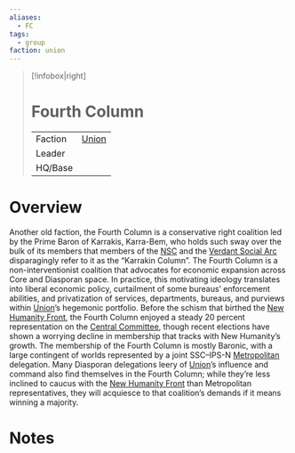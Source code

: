 ```yaml
---
aliases:
  - FC
tags:
  - group
faction: union
---
```

> [!infobox|right] 
> # Fourth Column
> | | |
> | ---- | ---- |
> | Faction | [Union](Union.md) |
> | Leader |  |
> | HQ/Base | |


# Overview
Another old faction, the Fourth Column is a conservative right coalition led by the Prime Baron of Karrakis, Karra-Bem, who holds such sway over the bulk of its members that members of the [NSC](New%20Solidarity%20Coalition.md) and the [Verdant Social Arc](Verdant%20Social%20Arc.md) disparagingly refer to it as the “Karrakin Column”. The Fourth Column is a non-interventionist coalition that advocates for economic expansion across Core and Diasporan space. In practice, this motivating ideology translates into liberal economic policy, curtailment of some bureaus’ enforcement abilities, and privatization of services, departments, bureaus, and purviews within [Union](Union.md)’s hegemonic portfolio. Before the schism that birthed the [New Humanity Front](New%20Humanity%20Front.md), the Fourth Column enjoyed a steady 20 percent representation on the [Central Committee](Union%20Central%20Committee.md), though recent elections have shown a worrying decline in membership that tracks with New Humanity’s growth. The membership of the Fourth Column is mostly Baronic, with a large contingent of worlds represented by a joint SSC–IPS-N [Metropolitan](Metropolitan.md) delegation. Many Diasporan delegations leery of [Union](Union.md)’s influence and command also find themselves in the Fourth Column; while they’re less inclined to caucus with the [New Humanity Front](New%20Humanity%20Front.md) than Metropolitan representatives, they will acquiesce to that coalition’s demands if it means winning a majority.

# Notes
